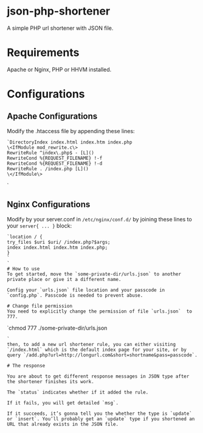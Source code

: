 # json-php-shortener
A simple PHP url shortener with JSON file.

# Requirements
Apache or Nginx, PHP or HHVM installed.

# Configurations

## Apache Configurations
Modify the .htaccess file by appending these lines:

```
`DirectoryIndex index.html index.htm index.php
\<IfModule mod_rewrite.c\>
RewriteRule ^index\.php$ - [L]()
RewriteCond %{REQUEST_FILENAME} !-f
RewriteCond %{REQUEST_FILENAME} !-d
RewriteRule . /index.php [L]()
\</IfModule\>
```
`
## Nginx Configurations
Modify by your server.conf in `/etc/nginx/conf.d/` by joining these lines to your `server{ ... }` block:

```
`location / {
try_files $uri $uri/ /index.php?$args;
index index.html index.htm index.php;
}
`
`
# How to use
To get started, move the `some-private-dir/urls.json` to another private place or give it a different name.

Config your `urls.json` file location and your passcode in `config.php`. Passcode is needed to prevent abuse.

# Change file permission
You need to explicitly change the permission of file `urls.json`  to 777.

```
`chmod 777 ./some-private-dir/urls.json
```
`
then, to add a new url shortener rule, you can either visiting `/index.html` which is the default index page for your site, or by query `/add.php?url=http://longurl.com&short=shortname&pass=passcode`.

# The response

You are about to get different response messages in JSON type after the shortener finishes its work.

The `status` indicates whether if it added the rule.

If it fails, you will get detailed `msg`.

If it succeeds, it’s gonna tell you the whether the type is `update` or `insert`. You’ll probably get an `update` type if you shortened an URL that already exists in the JSON file.   

